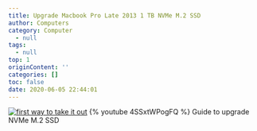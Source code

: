 ```yaml
---
title: Upgrade Macbook Pro Late 2013 1 TB NVMe M.2 SSD
author: Computers
category: Computer
  - null
tags: 
  - null
top: 1
originContent: ''
categories: []
toc: false
date: 2020-06-05 22:44:01
---
```


[![first way to take it out](https://img.youtube.com/vi/4SSxtWPogFQ/0.jpg)](https://www.youtube.com/watch?v=4SSxtWPogFQ) 
{% youtube 4SSxtWPogFQ %}
Guide to upgrade NVMe M.2 SSD